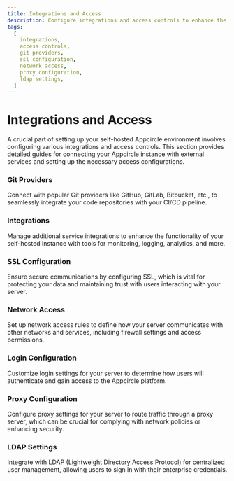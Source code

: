 ```yaml
---
title: Integrations and Access
description: Configure integrations and access controls to enhance the functionality and security of your self-hosted Appcircle server. Learn how to connect with Git providers, set up SSL, manage network access, and more.
tags:
  [
    integrations,
    access controls,
    git providers,
    ssl configuration,
    network access,
    proxy configuration,
    ldap settings,
  ]
---
```


# Integrations and Access

A crucial part of setting up your self-hosted Appcircle environment involves configuring various integrations and access controls. This section provides detailed guides for connecting your Appcircle instance with external services and setting up the necessary access configurations.

### Git Providers

Connect with popular Git providers like GitHub, GitLab, Bitbucket, etc., to seamlessly integrate your code repositories with your CI/CD pipeline.

### Integrations

Manage additional service integrations to enhance the functionality of your self-hosted instance with tools for monitoring, logging, analytics, and more.

### SSL Configuration

Ensure secure communications by configuring SSL, which is vital for protecting your data and maintaining trust with users interacting with your server.

### Network Access

Set up network access rules to define how your server communicates with other networks and services, including firewall settings and access permissions.

### Login Configuration

Customize login settings for your server to determine how users will authenticate and gain access to the Appcircle platform.

### Proxy Configuration

Configure proxy settings for your server to route traffic through a proxy server, which can be crucial for complying with network policies or enhancing security.

### LDAP Settings

Integrate with LDAP (Lightweight Directory Access Protocol) for centralized user management, allowing users to sign in with their enterprise credentials.
